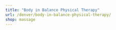 ```yaml
---
title: "Body in Balance Physical Therapy"
url: /denver/body-in-balance-physical-therapy/
shop: massage
---
```

